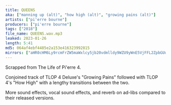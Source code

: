 ```yaml
---
title: QUEENS
aka: ["manning up (alt)", "how high (alt)", "growing pains (alt)"]
artists: ["pi'erre bourne"]
producers: ["pi'erre bourne"]
tags: ["2018"]
file_name: QUEENS.wav.mp3
leaked: 2023-01-26
length: 5:41
md5: 064af4ebf4485e2a153e416323992815
mirrors: ["aHR0cHM6Ly9rcmFrZW5maWxlcy5jb20vdmlldy9WZU9yWnE5VjFFL2ZpbGUuaHRtbA==", "aHR0cHM6Ly9kYnJlZS5vcmcvdi8zNzE5MzU="]
---
```

Scrapped from The Life of Pi'erre 4.

Conjoined track of TLOP 4 Deluxe's "Growing Pains" followed with TLOP 4's "How High" with a lengthy transitions between the two.

More sound effects, vocal sound effects, and reverb on ad-libs compared to their released versions.
